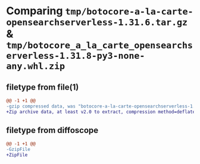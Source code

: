 # Comparing `tmp/botocore-a-la-carte-opensearchserverless-1.31.6.tar.gz` & `tmp/botocore_a_la_carte_opensearchserverless-1.31.8-py3-none-any.whl.zip`

## filetype from file(1)

```diff
@@ -1 +1 @@
-gzip compressed data, was "botocore-a-la-carte-opensearchserverless-1.31.6.tar", last modified: Thu Jul 20 01:20:30 2023, max compression
+Zip archive data, at least v2.0 to extract, compression method=deflate
```

## filetype from diffoscope

```diff
@@ -1 +1 @@
-GzipFile
+ZipFile
```

